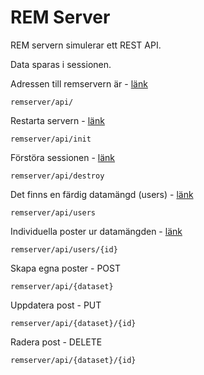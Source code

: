 # REM Server

REM servern simulerar ett REST API.

Data sparas i sessionen.

Adressen till remservern är - [länk](/~toab16/dbwebb-kurser/ramverk1/me/anax/htdocs/remserver/api/)
```
remserver/api/
```

Restarta servern - [länk](/~toab16/dbwebb-kurser/ramverk1/me/anax/htdocs/remserver/api/init)
```
remserver/api/init
```

Förstöra sessionen - [länk](/~toab16/dbwebb-kurser/ramverk1/me/anax/htdocs/remserver/api/destroy)
```
remserver/api/destroy
```

Det finns en färdig datamängd (users) - [länk](/~toab16/dbwebb-kurser/ramverk1/me/anax/htdocs/remserver/api/users)
```
remserver/api/users
```

Individuella poster ur datamängden - [länk](/~toab16/dbwebb-kurser/ramverk1/me/anax/htdocs/remserver/api/users/2)
```
remserver/api/users/{id}
```

Skapa egna poster - POST
```
remserver/api/{dataset}
```

Uppdatera post - PUT 
```
remserver/api/{dataset}/{id}
```

Radera post - DELETE
```
remserver/api/{dataset}/{id}
```
